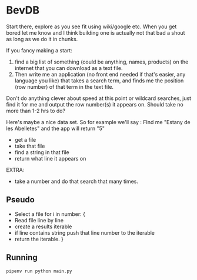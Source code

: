 # BevDB

Start there, explore as you see fit using wiki/google etc. When you get bored let me know and I think building one is actually not that bad a shout as long as we do it in chunks.

If you fancy making a start:

1) find a big list of something (could be anything, names, products) on the internet that you can download as a text file.
2) Then write me an application (no front end needed if that's easier,  any language you like) that takes a search term, and finds me the position (row number) of that term in the text file.

Don't do anything clever about speed at this point or wildcard searches, just find it for me and output the row number(s) it appears on.
Should take no more than 1-2 hrs to do?

Here's maybe a nice data set. So for example we'll say : FInd me "Estany de les Abelletes" and the app will return "5"

- get a file
- take that file
- find a string in that file
- return what line it appears on

EXTRA:

- take a number and do that search that many times.

## Pseudo

- Select a file
for i in number: {
- Read file line by line
- create a results iterable
- if line contains string push that line number to the iterable
- return the iterable.
}

## Running

`pipenv run python main.py`